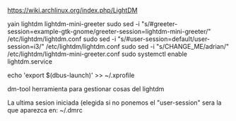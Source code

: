 https://wiki.archlinux.org/index.php/LightDM

yain lightdm lightdm-mini-greeter
sudo sed -i "s/#greeter-session=example-gtk-gnome/greeter-session=lightdm-mini-greeter/" /etc/lightdm/lightdm.conf
sudo sed -i "s/#user-session=default/user-session=i3/" /etc/lightdm/lightdm.conf
sudo sed -i "s/CHANGE_ME/adrian/" /etc/lightdm/lightdm-mini-greeter.conf
sudo systemctl enable lightdm.service

echo 'export $(dbus-launch)' >> ~/.xprofile

dm-tool
herramienta para gestionar cosas del lightdm


La ultima sesion iniciada (elegida si no ponemos el "user-session" sera la que aparezca en:
~/.dmrc


